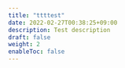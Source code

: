 ```yaml
---
title: "ttttest"
date: 2022-02-27T00:38:25+09:00
description: Test description
draft: false
weight: 2
enableToc: false
---
```

